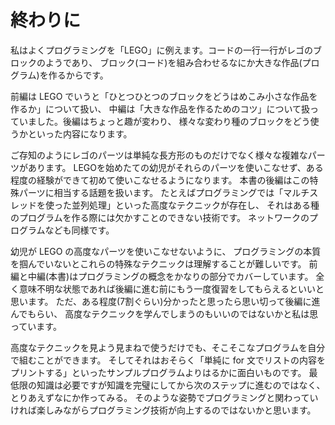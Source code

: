 # 終わりに

私はよくプログラミングを「LEGO」に例えます。コードの一行一行がレゴのブロックのようであり、
ブロック(コード)を組み合わせるなにか大きな作品(プログラム)を作るからです。

前編は LEGO でいうと「ひとつひとつのブロックをどうはめこみ小さな作品を作るか」について扱い、
中編は「大きな作品を作るためのコツ」について扱っていました。後編はちょっと趣が変わり、
様々な変わり種のブロックをどう使うかといった内容になります。

ご存知のようにレゴのパーツは単純な長方形のものだけでなく様々な複雑なパーツがあります。
LEGOを始めたての幼児がそれらのパーツを使いこなせず、ある程度の経験ができて初めて使いこなせるようになります。
本書の後編はこの特殊パーツに相当する話題を扱います。
たとえばプログラミングでは「マルチスレッドを使った並列処理」といった高度なテクニックが存在し、
それはある種のプログラムを作る際には欠かすことのできない技術です。
ネットワークのプログラムなども同様です。

幼児が LEGO の高度なパーツを使いこなせないように、
プログラミングの本質を掴んでいないとこれらの特殊なテクニックは理解することが難しいです。
前編と中編(本書)はプログラミングの概念をかなりの部分でカバーしています。
全く意味不明な状態であれば後編に進む前にもう一度復習をしてもらえるといいと思います。
ただ、ある程度(7割ぐらい)分かったと思ったら思い切って後編に進んでもらい、
高度なテクニックを学んでしまうのもいいのではないかと私は思っています。

高度なテクニックを見よう見まねで使うだけでも、そこそこなプログラムを自分で組むことができます。
そしてそれはおそらく「単純に for 文でリストの内容をプリントする」といったサンプルプログラムよりはるかに面白いものです。
最低限の知識は必要ですが知識を完璧にしてから次のステップに進むのではなく、
とりあえずなにか作ってみる。
そのような姿勢でプログラミングと関わっていければ楽しみながらプログラミング技術が向上するのではないかと思います。

